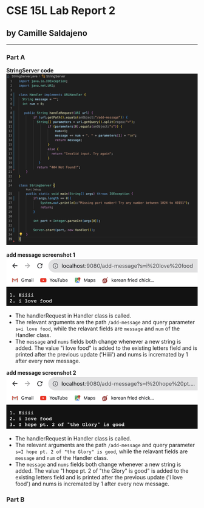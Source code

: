 # CSE 15L Lab Report 2
## by Camille Saldajeno
___

### Part A
**StringServer code**
![Image](stringServerCode.png)

**add message screenshot 1**
![Image2](message1.png)

* The handlerRequest in Handler class is called.
* The relevant arguments are the path `/add-message` and query parameter `s=i love food`, while the relavant fields are `message` and `num` of the Handler class.
* The  `message` and `nums` fields both change whenever a new string is added. The value "i love food" is added to the existing letters field and is printed after the previous update ('Hiiii') and nums is incremated by 1 after every new message.


**add message screenshot 2**
![Image3](message2.png)
* The handlerRequest in Handler class is called.
* The relevant arguments are the path `/add-message` and query parameter `s=I hope pt. 2 of "the Glory" is good`, while the relavant fields are `message` and `num` of the Handler class.
* The  `message` and `nums` fields both change whenever a new string is added. The value "I hope pt. 2 of "the Glory" is good" is added to the existing letters field and is printed after the previous update ('i love food') and nums is incremated by 1 after every new message.

### Part B

